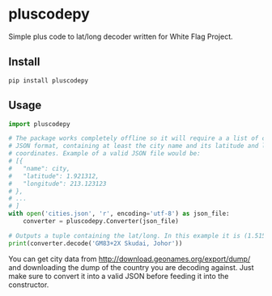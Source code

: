 # pluscodepy
Simple plus code to lat/long decoder written for White Flag Project.

## Install
`pip install pluscodepy`

## Usage
```py
import pluscodepy

# The package works completely offline so it will require a a list of cities in
# JSON format, containing at least the city name and its latitude and longitude
# coordinates. Example of a valid JSON file would be:
# [{
#   "name": city,
#   "latitude": 1.921312,
#   "longitude": 213.123123
# },
# ...
# ]
with open('cities.json', 'r', encoding='utf-8') as json_file:
    converter = pluscodepy.Converter(json_file)

# Outputs a tuple containing the lat/long. In this example it is (1.5150625, 103.6549375)
print(converter.decode('GM83+2X Skudai, Johor'))
```
You can get city data from http://download.geonames.org/export/dump/ and downloading the dump of the country you are decoding against. Just make sure to convert it into a valid JSON before feeding it into the constructor.